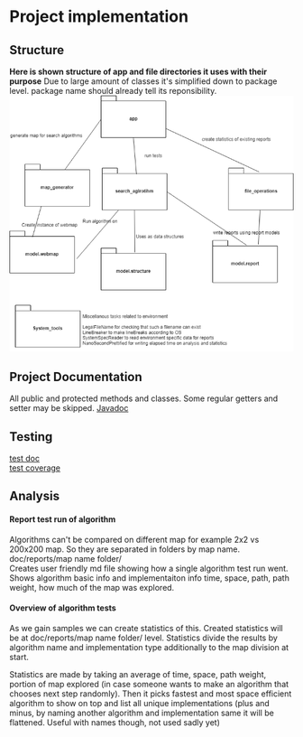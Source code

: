 # Project implementation

## Structure

**Here is shown structure of app and file directories it uses with their purpose**
Due to large amount of classes it's simplified down to package level. package name should already tell its reponsibility.
![app package structure](app_structure.png)

## Project Documentation 
All public and protected methods and classes. Some regular getters and setter may be skipped.
[Javadoc](https://github.com/kapistelijaKrisu/searching-comparison-with-map-gen/blob/master/doc/javadoc/index.html)


## Testing 
[test doc](https://github.com/kapistelijaKrisu/searching-comparison-with-map-gen/blob/master/doc/TestDoc.md)  
[test coverage](https://github.com/kapistelijaKrisu/searching-comparison-with-map-gen/blob/master/doc/coverage/html/index.html)


## Analysis

#### Report test run of algorithm
Algorithms can't be compared on different map for example 2x2 vs 200x200 map. So they are separated in folders by map name. doc/reports/map name folder/  
Creates user friendly md file showing how a single algorithm test run went. Shows algorithm basic info and implementaiton info time, space, path, path weight, how much of the map was explored. 

#### Overview of algorithm tests
As we gain samples we can create statistics of this. Created statistics will be at doc/reports/map name folder/ level. Statistics divide the results by algorithm name and implementation type additionally to the map division at start. 
  
Statistics are made by taking an average of time, space, path weight, portion of map explored (in case someone wants to make an algorithm that chooses next step randomly). Then it picks fastest and most space efficient algorithm to show on top and list all unique implementations (plus and minus, by naming another algorithm and implementation same it will be flattened. Useful with names though, not used sadly yet)
